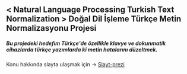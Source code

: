## < Natural Language Processing Turkish Text Normalization > Doğal Dil İşleme Türkçe Metin Normalizasyonu Projesi
##### Bu projedeki hedefim Türkçe'de özellikle klavye ve dokunmatik cihazlarda türkçe yazımlarda ki metin hatalarını düzeltmek.

Konu hakkında slayta ulaşmak için -> [Slayt-prezi](https://prezi.com/_s4nirxrn7c5/metin-normalizasyonu/)
